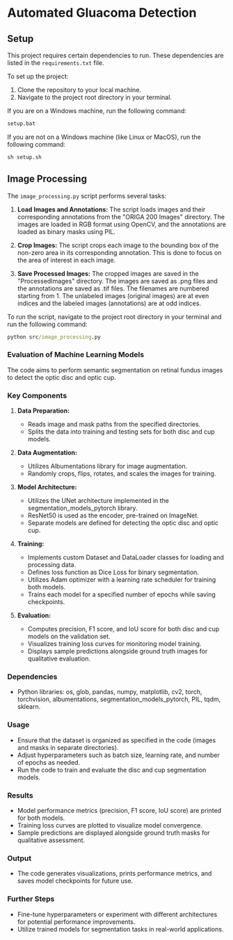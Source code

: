 # Automated Gluacoma Detection

## Setup

This project requires certain dependencies to run. These dependencies are listed in the `requirements.txt` file.

To set up the project:

1. Clone the repository to your local machine.
2. Navigate to the project root directory in your terminal.

If you are on a Windows machine, run the following command:

```cmd
setup.bat
```
If you are not on a Windows machine (like Linux or MacOS), run the following command:

```cmd
sh setup.sh
```
## Image Processing

The `image_processing.py` script performs several tasks:

1. **Load Images and Annotations:** The script loads images and their corresponding annotations from the "ORIGA 200 Images" directory. The images are loaded in RGB format using OpenCV, and the annotations are loaded as binary masks using PIL.

2. **Crop Images:** The script crops each image to the bounding box of the non-zero area in its corresponding annotation. This is done to focus on the area of interest in each image.

3. **Save Processed Images:** The cropped images are saved in the "ProcessedImages" directory. The images are saved as .png files and the annotations are saved as .tif files. The filenames are numbered starting from 1. The unlabeled images (original images) are at even indices and the labeled images (annotations) are at odd indices.

To run the script, navigate to the project root directory in your terminal and run the following command:

```cmd
python src/image_processing.py
```

### Evaluation of Machine Learning Models
The code aims to perform semantic segmentation on retinal fundus images to detect the optic disc and optic cup.

### Key Components
1. **Data Preparation:**
   - Reads image and mask paths from the specified directories.
   - Splits the data into training and testing sets for both disc and cup models.

2. **Data Augmentation:**
   - Utilizes Albumentations library for image augmentation.
   - Randomly crops, flips, rotates, and scales the images for training.

3. **Model Architecture:**
   - Utilizes the UNet architecture implemented in the segmentation_models_pytorch library.
   - ResNet50 is used as the encoder, pre-trained on ImageNet.
   - Separate models are defined for detecting the optic disc and optic cup.

4. **Training:**
   - Implements custom Dataset and DataLoader classes for loading and processing data.
   - Defines loss function as Dice Loss for binary segmentation.
   - Utilizes Adam optimizer with a learning rate scheduler for training both models.
   - Trains each model for a specified number of epochs while saving checkpoints.

5. **Evaluation:**
   - Computes precision, F1 score, and IoU score for both disc and cup models on the validation set.
   - Visualizes training loss curves for monitoring model training.
   - Displays sample predictions alongside ground truth images for qualitative evaluation.

### Dependencies
- Python libraries: os, glob, pandas, numpy, matplotlib, cv2, torch, torchvision, albumentations, segmentation_models_pytorch, PIL, tqdm, sklearn.

### Usage
- Ensure that the dataset is organized as specified in the code (images and masks in separate directories).
- Adjust hyperparameters such as batch size, learning rate, and number of epochs as needed.
- Run the code to train and evaluate the disc and cup segmentation models.

### Results
- Model performance metrics (precision, F1 score, IoU score) are printed for both models.
- Training loss curves are plotted to visualize model convergence.
- Sample predictions are displayed alongside ground truth masks for qualitative assessment.

### Output
- The code generates visualizations, prints performance metrics, and saves model checkpoints for future use.

### Further Steps
- Fine-tune hyperparameters or experiment with different architectures for potential performance improvements.
- Utilize trained models for segmentation tasks in real-world applications.
